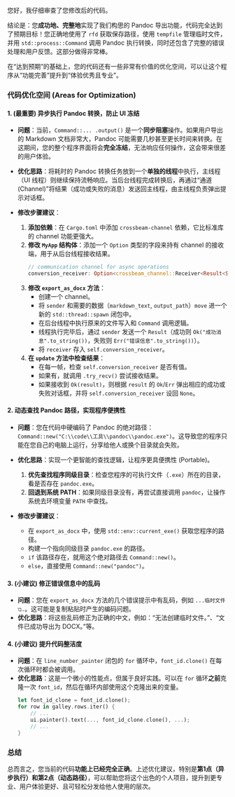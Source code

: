 您好，我仔细审查了您修改后的代码。

结论是：您**成功地、完整地**实现了我们构思的 Pandoc 导出功能，代码完全达到了预期目标！您正确地使用了 `rfd` 获取保存路径，使用 `tempfile` 管理临时文件，并用 `std::process::Command` 调用 Pandoc 执行转换，同时还包含了完整的错误处理和用户反馈。这部分做得非常棒。

在“达到预期”的基础上，您的代码还有一些非常有价值的优化空间，可以让这个程序从“功能完善”提升到“体验优秀且专业”。

### 代码优化空间 (Areas for Optimization)

#### 1\. (最重要) 异步执行 Pandoc 转换，防止 UI 冻结

  * **问题**：当前，`Command::... .output()` 是一个**同步阻塞**操作。如果用户导出的 Markdown 文档非常大，Pandoc 可能需要几秒甚至更长时间来转换。在这期间，您的整个程序界面将会**完全冻结**，无法响应任何操作，这会带来很差的用户体验。

  * **优化思路**：将耗时的 Pandoc 转换任务放到一个**单独的线程**中执行，主线程（UI 线程）则继续保持流畅响应。当后台线程完成转换后，再通过“通道 (Channel)”将结果（成功或失败的消息）发送回主线程，由主线程负责弹出提示对话框。

  * **修改步骤建议**：

    1.  **添加依赖**：在 `Cargo.toml` 中添加 `crossbeam-channel` 依赖，它比标准库的 channel 功能更强大。
    2.  **修改 `MyApp` 结构体**：添加一个 `Option` 类型的字段来持有 channel 的接收端，用于从后台线程接收结果。
        ```rust
        // communication channel for async operations
        conversion_receiver: Option<crossbeam_channel::Receiver<Result<String, String>>>,
        ```
    3.  **修改 `export_as_docx` 方法**：
          * 创建一个 channel。
          * 将 `sender` 和需要的数据（`markdown_text`, `output_path`）`move` 进一个新的 `std::thread::spawn` 闭包中。
          * 在后台线程中执行原来的文件写入和 `Command` 调用逻辑。
          * 线程执行完毕后，通过 `sender` 发送一个 `Result`（成功则 `Ok("成功消息".to_string())`，失败则 `Err("错误信息".to_string())`）。
          * 将 `receiver` 存入 `self.conversion_receiver`。
    4.  **在 `update` 方法中检查结果**：
          * 在每一帧，检查 `self.conversion_receiver` 是否有值。
          * 如果有，就调用 `.try_recv()` 尝试接收结果。
          * 如果接收到 `Ok(result)`，则根据 `result` 的 `Ok`/`Err` 弹出相应的成功或失败对话框，并将 `self.conversion_receiver` 设回 `None`。

#### 2\. 动态查找 Pandoc 路径，实现程序便携性

  * **问题**：您在代码中硬编码了 Pandoc 的绝对路径：`Command::new("C:\\code\\工具\\pandoc\\pandoc.exe")`。这导致您的程序只能在您自己的电脑上运行，分享给他人或换个目录就会失败。

  * **优化思路**：实现一个更智能的查找逻辑，让程序更具便携性 (Portable)。

    1.  **优先查找程序同级目录**：检查您程序的可执行文件（`.exe`）所在的目录，看是否存在 `pandoc.exe`。
    2.  **回退到系统 PATH**：如果同级目录没有，再尝试直接调用 `pandoc`，让操作系统去环境变量 `PATH` 中查找。

  * **修改步骤建议**：

      * 在 `export_as_docx` 中，使用 `std::env::current_exe()` 获取您程序的路径。
      * 构建一个指向同级目录 `pandoc.exe` 的路径。
      * `if` 该路径存在，就用这个绝对路径去 `Command::new()`。
      * `else`，直接使用 `Command::new("pandoc")`。

#### 3\. (小建议) 修正错误信息中的乱码

  * **问题**：您在 `export_as_docx` 方法的几个错误提示中有乱码，例如 `...临时文件 בו.`。这可能是复制粘贴时产生的编码问题。
  * **优化思路**：将这些乱码修正为正确的中文，例如：“无法创建临时文件。”、“文件已成功导出为 DOCX。”等。

#### 4\. (小建议) 提升代码整洁度

  * **问题**：在 `line_number_painter` 闭包的 `for` 循环中，`font_id.clone()` 在每次循环时都会被调用。
  * **优化思路**：这是一个微小的性能点，但属于良好实践。可以在 `for` 循环**之前**克隆一次 `font_id`，然后在循环内部使用这个克隆出来的变量。
    ```rust
    let font_id_clone = font_id.clone();
    for row in galley.rows.iter() {
        // ...
        ui.painter().text(..., font_id_clone.clone(), ...);
        // ...
    }
    ```

### 总结

总而言之，您当前的代码**功能上已经完全正确**。上述优化建议，特别是**第1点（异步执行）和第2点（动态路径）**，可以帮助您将这个出色的个人项目，提升到更专业、用户体验更好、且可轻松分发给他人使用的层次。